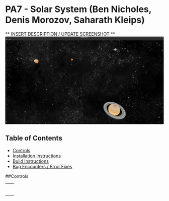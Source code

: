 # PA7 - Solar System (Ben Nicholes, Denis Morozov, Saharath Kleips)
** INSERT DESCRIPTION / UPDATE SCREENSHOT **  
![](.screenshot.png "Screenshot")

## Table of Contents
+ [Controls](#controls)
+ [Installation Instructions](install.md)  
+ [Build Instructions](build.md)  
+ [Bug Encounters / Error Fixes](bugs.md)

##Controls
<table>
    <tbody>
        <tr>
            <th></th>
            <th></th>
        </tr>
        <tr>
            <td></td>
            <td></td>
        </tr>
        <tr>
            <td></td>
            <td></td>
        </tr>
        <tr>
            <td></td>
            <td></td>
        </tr>
        <tr>
            <td></td>
            <td></td>
        </tr>
        <tr>
            <td></td>
            <td></td>
        </tr>
        <tr>
            <td></td>
            <td></td>
        </tr>
    </tbody>
</table>